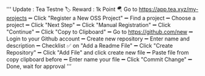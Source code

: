 '''
Update : Tea Testne
🏷 Reward : 1k Point
🪂 Go to https://app.tea.xyz/my-projects
➖️ Click "Register a New OSS Project"
➖️ Find a project
➖️ Choose a project
➖️ Click "Next Step"
➖️ Click "Manual Registration"
➖️ Click "Continue"
➖️ Click "Copy to Clipboard"
➖️ Go to https://github.com/new
➖️ Login to your Github account
➖️ Create new repository
➖️ Enter name and description
➖️ Checklist ✅ on "Add a Readme File"
➖️ Click "Create Repository"
➖️ Click "Add File" and click create new file
➖️ Paste file from copy clipboard before
➖️ Enter name your file
➖️ Click "Commit Change"
➖️ Done, wait for approval
''’

